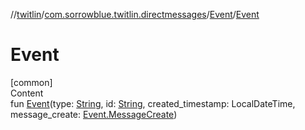 //[twitlin](../../index.md)/[com.sorrowblue.twitlin.directmessages](../index.md)/[Event](index.md)/[Event](-event.md)



# Event  
[common]  
Content  
fun [Event](-event.md)(type: [String](https://kotlinlang.org/api/latest/jvm/stdlib/kotlin/-string/index.html), id: [String](https://kotlinlang.org/api/latest/jvm/stdlib/kotlin/-string/index.html), created_timestamp: LocalDateTime, message_create: [Event.MessageCreate](-message-create/index.md))  



